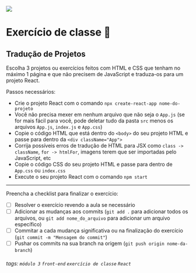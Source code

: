 ![](https://i.imgur.com/xG74tOh.png)

# Exercício de classe 🏫

## Tradução de Projetos

Escolha 3 projetos ou exercícios feitos com HTML e CSS que tenham no máximo 1 página e que não precisem de JavaScript e traduza-os para um projeto React.

Passos necessários:
- Crie o projeto React com o comando `npx create-react-app nome-do-projeto`
- Você não precisa mexer em nenhum arquivo que não seja o `App.js` (se for mais fácil para você, pode deletar tudo da pasta `src` menos os arquivos `App.js`, `index.js` e `App.css`)
- Copie o código HTML que está dentro do `<body>` do seu projeto HTML e passe para dentro da `<div className="App">`
- Corrija possíveis erros de tradução de HTML para JSX como `class -> className`, `for -> htmlFor`, imagens terem que ser importadas pelo JavaScript, etc
- Copie o código CSS do seu projeto HTML e passe para dentro de `App.css` ou `index.css`
- Execute o seu projeto React com o comando `npm start`

---

Preencha a checklist para finalizar o exercício:

- [ ] Resolver o exercício revendo a aula se necessário
- [ ] Adicionar as mudanças aos commits (`git add .` para adicionar todos os arquivos, ou `git add nome_do_arquivo` para adicionar um arquivo específico)
- [ ] Commitar a cada mudança significativa ou na finalização do exercício (`git commit -m "Mensagem do commit"`)
- [ ] Pushar os commits na sua branch na origem (`git push origin nome-da-branch`)

###### tags: `módulo 3` `front-end` `exercício de classe` `React`
